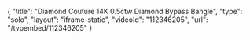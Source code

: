 {
    "title": "Diamond Couture 14K  0.5ctw Diamond Bypass Bangle",
    "type": "solo",
    "layout": "iframe-static",
    "videoId": "112346205",
    "url": "\/tvpembed\/112346205"
}